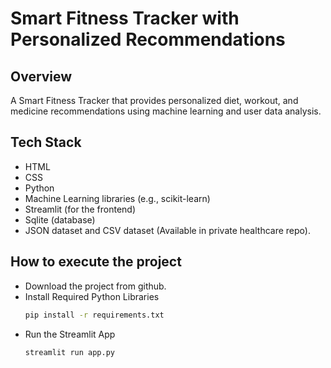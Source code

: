 # Smart Fitness Tracker with Personalized Recommendations

## Overview
A Smart Fitness Tracker that provides personalized diet, workout, and medicine recommendations using machine learning and user data analysis.

## Tech Stack

- HTML
- CSS
- Python
- Machine Learning libraries (e.g., scikit-learn)
- Streamlit (for the frontend)
- Sqlite (database)
- JSON dataset and CSV dataset (Available in private healthcare repo).
 

## How to execute the project
  - Download the project from github.
  - Install Required Python Libraries
      ```bash
      pip install -r requirements.txt
      ```
  - Run the Streamlit App
    ```bash
    streamlit run app.py
    ```

